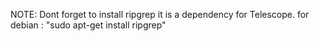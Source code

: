
NOTE: Dont forget to install ripgrep it is a dependency for Telescope. for debian :  "sudo apt-get install ripgrep"
